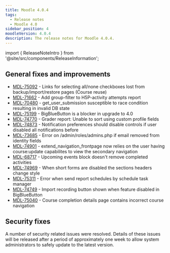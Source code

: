 ```yaml
---
title: Moodle 4.0.4
tags:
  - Release notes
  - Moodle 4.0
sidebar_position: 4
moodleVersion: 4.0.4
description: The release notes for Moodle 4.0.4.
---
```


import { ReleaseNoteIntro } from '@site/src/components/ReleaseInformation';

<ReleaseNoteIntro releaseName={frontMatter.moodleVersion} />

## General fixes and improvements
<!-- cspell:disable -->
- [MDL-75092](https://tracker.moodle.org/browse/MDL-75092) - Links for selecting all/none checkboxes lost from backup/import/restore pages (Course reuse)
- [MDL-71662](https://tracker.moodle.org/browse/MDL-71662) - Add group-filter to H5P-activity attempts report
- [MDL-70480](https://tracker.moodle.org/browse/MDL-70480) - get_user_submission susceptible to race condition resulting in invalid DB state
- [MDL-75199](https://tracker.moodle.org/browse/MDL-75199) - BigBlueButton is a blocker in upgrade to 4.0
- [MDL-74770](https://tracker.moodle.org/browse/MDL-74770) - Grader report: Unable to sort using custom profile fields
- [MDL-74873](https://tracker.moodle.org/browse/MDL-74873) - Notification preferences should disable controls if user disabled all notifications before
- [MDL-73685](https://tracker.moodle.org/browse/MDL-73685) - Error on /admin/roles/admins.php if email removed from identity fields
- [MDL-74901](https://tracker.moodle.org/browse/MDL-74901) - extend_navigation_frontpage now relies on the user having course:update capabilites to view the secondary navigation
- [MDL-68717](https://tracker.moodle.org/browse/MDL-68717) - Upcoming events block doesn't remove completed activities
- [MDL-74969](https://tracker.moodle.org/browse/MDL-74969) - When short forms are disabled the sections headers change style
- [MDL-75311](https://tracker.moodle.org/browse/MDL-75311) - Error when send report schedules by schedule task manager
- [MDL-74749](https://tracker.moodle.org/browse/MDL-74749) - Import recording button shown when feature disabled in BigBlueButton
- [MDL-75040](https://tracker.moodle.org/browse/MDL-75040) - Course completion details page contains incorrect course navigation
<!-- cspell:enable -->

## Security fixes

A number of security related issues were resolved. Details of these issues will be released after a period of approximately one week to allow system administrators to safely update to the latest version.
